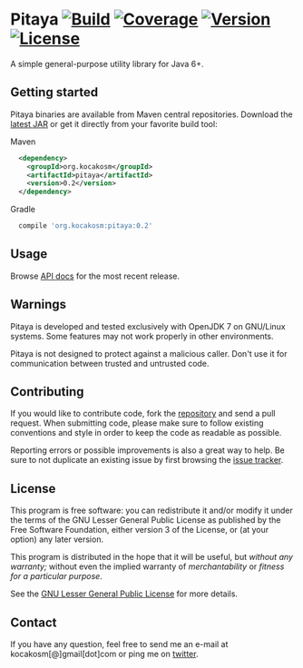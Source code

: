 Pitaya [![Build][1]][2] [![Coverage][3]][4] [![Version][5]][6] [![License][7]][8]
=================================================================================

A simple general-purpose utility library for Java 6+.


Getting started
---------------

Pitaya binaries are available from Maven central repositories.
Download the [latest JAR][9] or get it directly from your favorite build tool:

Maven
```xml
  <dependency>
    <groupId>org.kocakosm</groupId>
    <artifactId>pitaya</artifactId>
    <version>0.2</version>
  </dependency>
```

Gradle
```groovy
  compile 'org.kocakosm:pitaya:0.2'
```


Usage
-----

Browse [API docs][10] for the most recent release.


Warnings
--------

Pitaya is developed and tested exclusively with OpenJDK 7 on GNU/Linux systems.
Some features may not work properly in other environments.

Pitaya is not designed to protect against a malicious caller. Don't use it for
communication between trusted and untrusted code.


Contributing
------------

If you would like to contribute code, fork the [repository][11] and send a pull
request. When submitting code, please make sure to follow existing conventions
and style in order to keep the code as readable as possible.

Reporting errors or possible improvements is also a great way to help. Be sure
to not duplicate an existing issue by first browsing the [issue tracker][12].


License
-------

This program is free software: you can redistribute it and/or modify it under
the terms of the GNU Lesser General Public License as published by the Free
Software Foundation, either version 3 of the License, or (at your option) any
later version.

This program is distributed in the hope that it will be useful, but _without any
warranty;_ without even the implied warranty of _merchantability_ or _fitness
for a particular purpose_.

See the [GNU Lesser General Public License][13] for more details.


Contact
-------

If you have any question, feel free to send me an e-mail at kocakosm[@]gmail[dot]com
or ping me on [twitter][14].


 [1]: https://img.shields.io/travis/kocakosm/pitaya.svg
 [2]: https://travis-ci.org/kocakosm/pitaya
 [3]: https://img.shields.io/coveralls/kocakosm/pitaya.svg
 [4]: https://coveralls.io/r/kocakosm/pitaya
 [5]: https://img.shields.io/maven-central/v/org.kocakosm/pitaya.svg
 [6]: https://search.maven.org/#search%7Cga%7C1%7Cg%3A%22org.kocakosm%22%20AND%20a%3A%22pitaya%22
 [7]: https://img.shields.io/badge/license-LGPL_v3-blue.svg
 [8]: https://www.gnu.org/licenses/lgpl.txt
 [9]: https://search.maven.org/remote_content?g=org.kocakosm&a=pitaya&v=LATEST
 [10]: http://kocakosm.org/projects/pitaya/apidocs/
 [11]: https://bitbucket.org/kocakosm/pitaya
 [12]: https://bitbucket.org/kocakosm/pitaya/issues?status=new&status=open
 [13]: http://www.gnu.org/licenses/lgpl-3.0-standalone.html
 [14]: https://twitter.com/kocakosm

